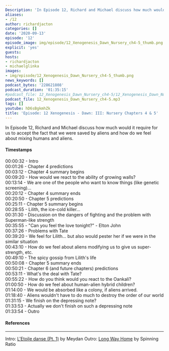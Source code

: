 ```yaml
---
Description: 'In Episode 12, Richard and Michael discuss how much would it require for us to accept the fact that we were saved by aliens and how do we feel about mixing humans and aliens.'
aliases:
- /12
author: richardjacton
categories: []
date: '2020-09-13'
episode: '12'
episode_image: img/episode/12_Xenogenesis_Dawn_Nursery_ch4-5_thumb.png
explicit: 'yes'
guests:
hosts:
- richardjacton
- michaelglinka
images:
- img/episode/12_Xenogenesis_Dawn_Nursery_ch4-5_thumb.png
news_keywords: []
podcast_bytes: '228621808'
podcast_duration: '01:35:15'
#podcast_file: 12_Xenogenesis_Dawn_Nursery_ch4-5/12_Xenogenesis_Dawn_Nursery_ch4-5.mp3
podcast_file: 12_Xenogenesis_Dawn_Nursery_ch4-5.mp3
tags: []
youtube: hD6sBgkmhZk
title: 'Episode: 12 Xenogenesis - Dawn: III: Nursery Chapters 4 & 5'
---
```


In Episode 12, Richard and Michael discuss how much would it require for us to accept the fact that we were saved by aliens and how do we feel about mixing humans and aliens.

#### Timestamps

00:00:32 - Intro\
00:01:26 - Chapter 4 predictions\
00:03:12 - Chapter 4 summary begins\
00:09:20 - How would we react to the ability of growing walls?\
00:13:14 - We are one of the people who want to know things (like genetic screening)...\
00:20:12 - Chapter 4 summary ends\
00:20:50 - Chapter 5 predictions\
00:25:11 - Chapter 5 summary begins\
00:28:55 - Lilith, the ice-cold killer...\
00:31:30 - Discussion on the dangers of fighting and the problem with Superman-like strength\
00:35:55 - "Can you feel the love tonight?" - Elton John\
00:37:26 - Problems with Tate\
00:39:20 - We feel for Lilith... but also would pester her if we were in the similar situation\
00:43:10 - How do we feel about aliens modifying us to give us super-strength, etc.\
00:49:10 - The spicy gossip from Lilith's life\
00:50:08 - Chapter 5 summary ends\
00:50:21 - Chapter 6 (and future chapters) predictions \
00:53:11 - What's the deal with Tate?\
00:55:22 - How do you think would you react to the Oankali?\
01:00:50 - How do we feel about human-alien hybrid children?\
01:14:00 - We would be absorbed like a colony, if aliens arrived.\
01:18:40 - Aliens wouldn't have to do much to destroy the order of our world\
01:31:15 - We finish on the depressing note?\
01:33:53 - Actually we don't finish on such a depressing note\
01:33:54 - Outro 

#### References



---
Intro: [L'Etoile danse (Pt. 1)](https://freemusicarchive.org/music/Meydan/Havor/6-_LEtoile_danse_Pt_1_1738) by Meydan
Outro: [Long Way Home](https://freemusicarchive.org/music/Spinning_Ratio/Long_Way_Home/Long_Way_Home) by Spinning Ratio
